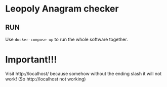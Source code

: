 # Leopoly Anagram checker

## RUN

Use `docker-compose up` to run the whole software together.

# Important!!!

Visit http://localhost/ because somehow without the ending slash it will not work! (So http://localhost not working)
